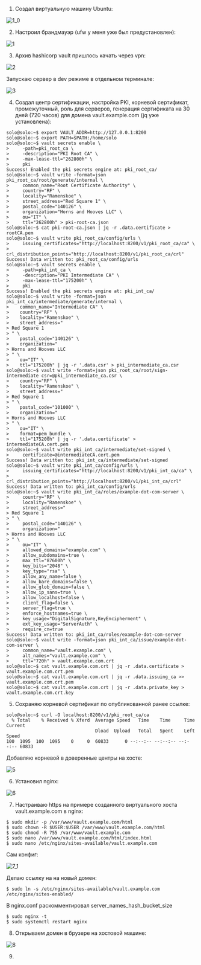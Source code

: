 1. Создал виртуальную машину Ubuntu:  

![1_0](https://user-images.githubusercontent.com/26553608/160563349-06eb7634-6a9e-4d58-af2e-61b4c48a3f4f.JPG)


2. Настроил брандмауэр (ufw у меня уже был предустановлен):

![1](https://user-images.githubusercontent.com/26553608/160374601-8665ccae-3d2c-41fa-8259-2ed51ff32eff.JPG)  

3. Архив hashicorp vault пришлось качать через vpn:

![2](https://user-images.githubusercontent.com/26553608/160399106-b680c826-2e1f-4a87-b95b-44d51c1773a7.JPG)  

Запускаю сервер в dev режиме в отдельном терминале:  

![3](https://user-images.githubusercontent.com/26553608/160424754-c4f198de-504f-413f-bf15-b40529a325eb.JPG)  

4. Создал центр сертификации, настройка PKI, корневой сертификат, промежуточный, роль для серверов, генерация сертификата на 30 дней (720 часов)  для домена vault.example.com (jq уже установлена):  

```
solo@solo:~$ export VAULT_ADDR=http://127.0.0.1:8200
solo@solo:~$ export PATH=$PATH:/home/solo
solo@solo:~$ vault secrets enable \
>     -path=pki_root_ca \
>     -description="PKI Root CA" \
>     -max-lease-ttl="262800h" \
>     pki
Success! Enabled the pki secrets engine at: pki_root_ca/
solo@solo:~$ vault write -format=json pki_root_ca/root/generate/internal \
>     common_name="Root Certificate Authority" \
>     country="RF" \
>     locality="Ramenskoe" \
>     street_address="Red Square 1" \
>     postal_code="140126" \
>     organization="Horns and Hooves LLC" \
>     ou="IT" \
>     ttl="262800h" > pki-root-ca.json
solo@solo:~$ cat pki-root-ca.json | jq -r .data.certificate > rootCA.pem
solo@solo:~$ vault write pki_root_ca/config/urls \
>     issuing_certificates="http://localhost:8200/v1/pki_root_ca/ca" \
>     crl_distribution_points="http://localhost:8200/v1/pki_root_ca/crl"
Success! Data written to: pki_root_ca/config/urls
solo@solo:~$ vault secrets enable \
>     -path=pki_int_ca \
>     -description="PKI Intermediate CA" \
>     -max-lease-ttl="175200h" \
>     pki
Success! Enabled the pki secrets engine at: pki_int_ca/
solo@solo:~$ vault write -format=json pki_int_ca/intermediate/generate/internal \
>    common_name="Intermediate CA" \
>    country="RF" \
>    locality="Ramenskoe" \
>    street_address="
> Red Square 1
> " \
>    postal_code="140126" \
>    organization="
> Horns and Hooves LLC
> " \
>    ou="IT" \
>    ttl="175200h" | jq -r '.data.csr' > pki_intermediate_ca.csr
solo@solo:~$ vault write -format=json pki_root_ca/root/sign-intermediate csr=@pki_intermediate_ca.csr \
>    country="RF" \
>    locality="Ramenskoe" \
>    street_address="
> Red Square 1
> " \
>    postal_code="101000" \
>    organization="
> Horns and Hooves LLC
> " \
>    ou="IT" \
>    format=pem_bundle \
>    ttl="175200h" | jq -r '.data.certificate' > intermediateCA.cert.pem
solo@solo:~$ vault write pki_int_ca/intermediate/set-signed \
>     certificate=@intermediateCA.cert.pem
Success! Data written to: pki_int_ca/intermediate/set-signed
solo@solo:~$ vault write pki_int_ca/config/urls \
>     issuing_certificates="http://localhost:8200/v1/pki_int_ca/ca" \
>     crl_distribution_points="http://localhost:8200/v1/pki_int_ca/crl"
Success! Data written to: pki_int_ca/config/urls
solo@solo:~$ vault write pki_int_ca/roles/example-dot-com-server \
>     country="RF" \
>     locality="Ramenskoe" \
>     street_address="
> Red Square 1
> " \
>     postal_code="140126" \
>     organization="
> Horns and Hooves LLC
> " \
>     ou="IT" \
>     allowed_domains="example.com" \
>     allow_subdomains=true \
>     max_ttl="87600h" \
>     key_bits="2048" \
>     key_type="rsa" \
>     allow_any_name=false \
>     allow_bare_domains=false \
>     allow_glob_domain=false \
>     allow_ip_sans=true \
>     allow_localhost=false \
>     client_flag=false \
>     server_flag=true \
>     enforce_hostnames=true \
>     key_usage="DigitalSignature,KeyEncipherment" \
>     ext_key_usage="ServerAuth" \
>     require_cn=true
Success! Data written to: pki_int_ca/roles/example-dot-com-server
solo@solo:~$ vault write -format=json pki_int_ca/issue/example-dot-com-server \
>     common_name="vault.example.com" \
>     alt_names="vault.example.com" \
>     ttl="720h" > vault.example.com.crt
solo@solo:~$ cat vault.example.com.crt | jq -r .data.certificate > vault.example.com.crt.pem
solo@solo:~$ cat vault.example.com.crt | jq -r .data.issuing_ca >> vault.example.com.crt.pem
solo@solo:~$ cat vault.example.com.crt | jq -r .data.private_key > vault.example.com.crt.key
```

5. Сохраняю корневой сертификат по опубликованной ранее ссылке:  
```
solo@solo:~$ curl -O localhost:8200/v1/pki_root_ca/ca
  % Total    % Received % Xferd  Average Speed   Time    Time     Time  Current
                                 Dload  Upload   Total   Spent    Left  Speed
100  1095  100  1095    0     0  60833      0 --:--:-- --:--:-- --:--:-- 60833
```

Добавляю корневой в доверенные центры на хосте:  

![5](https://user-images.githubusercontent.com/26553608/160559794-93451435-1826-408b-81ab-d56df3105700.JPG)  

6. Установил nginx:  

![6](https://user-images.githubusercontent.com/26553608/160567806-9215e644-a9a3-4cfe-875c-1e7585b96dc9.JPG)  

7. Настраиваю https на примере созданного виртуального хоста vault.example.com в nginx:  

```
$ sudo mkdir -p /var/www/vault.example.com/html
$ sudo chown -R $USER:$USER /var/www/vault.example.com/html
$ sudo chmod -R 755 /var/www/vault.example.com
$ sudo nano /var/www/vault.example.com/html/index.html
$ sudo nano /etc/nginx/sites-available/vault.example.com
```
Сам конфиг:  

![7_1](https://user-images.githubusercontent.com/26553608/160606753-aa4640c7-c392-46d6-94ef-fbe25762f312.JPG)  

Делаю ссылку на на новый домен:  
```
$ sudo ln -s /etc/nginx/sites-available/vault.example.com /etc/nginx/sites-enabled/

```
В nginx.conf раскомментировал server_names_hash_bucket_size  
```
$ sudo nginx -t
$ sudo systemctl restart nginx
```
8. Открываем домен в брузере на хостовой машине:  

![8](https://user-images.githubusercontent.com/26553608/160633481-677cb259-5ac1-424b-a29e-e8401037e00e.JPG)  

9. 














